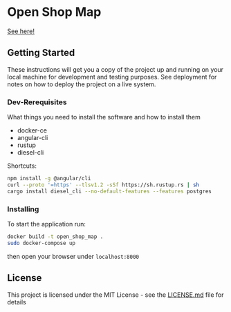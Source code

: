 # Open Shop Map

[See here!](https://devpost.com/software/16_lokale-unternehmen_openshopmap)

## Getting Started

These instructions will get you a copy of the project up and running on your local machine for development and testing purposes. See deployment for notes on how to deploy the project on a live system.

### Dev-Rerequisites

What things you need to install the software and how to install them

- docker-ce
- angular-cli
- rustup
- diesel-cli

Shortcuts:

```bash
npm install -g @angular/cli
curl --proto '=https' --tlsv1.2 -sSf https://sh.rustup.rs | sh
cargo install diesel_cli --no-default-features --features postgres
```

### Installing

To start the application run:

```bash
docker build -t open_shop_map .
sudo docker-compose up
```

then open your browser under ```localhost:8000```

## License

This project is licensed under the MIT License - see the [LICENSE.md](LICENSE.md) file for details
